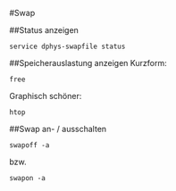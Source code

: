 #Swap

##Status anzeigen

    service dphys-swapfile status   

##Speicherauslastung anzeigen
Kurzform:

    free
Graphisch schöner:

    htop
    
##Swap an- / ausschalten

    swapoff -a
    
bzw.

    swapon -a
